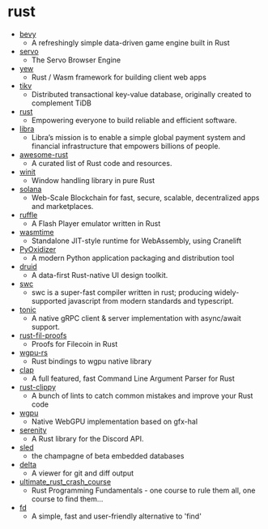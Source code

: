 # rust
- [bevy](https://github.com/bevyengine/bevy)
  - A refreshingly simple data-driven game engine built in Rust
- [servo](https://github.com/servo/servo)
  - The Servo Browser Engine
- [yew](https://github.com/yewstack/yew)
  - Rust / Wasm framework for building client web apps
- [tikv](https://github.com/tikv/tikv)
  - Distributed transactional key-value database, originally created to complement TiDB
- [rust](https://github.com/rust-lang/rust)
  - Empowering everyone to build reliable and efficient software.
- [libra](https://github.com/libra/libra)
  - Libra’s mission is to enable a simple global payment system and financial infrastructure that empowers billions of people.
- [awesome-rust](https://github.com/rust-unofficial/awesome-rust)
  - A curated list of Rust code and resources.
- [winit](https://github.com/rust-windowing/winit)
  - Window handling library in pure Rust
- [solana](https://github.com/solana-labs/solana)
  - Web-Scale Blockchain for fast, secure, scalable, decentralized apps and marketplaces.
- [ruffle](https://github.com/ruffle-rs/ruffle)
  - A Flash Player emulator written in Rust
- [wasmtime](https://github.com/bytecodealliance/wasmtime)
  - Standalone JIT-style runtime for WebAssembly, using Cranelift
- [PyOxidizer](https://github.com/indygreg/PyOxidizer)
  - A modern Python application packaging and distribution tool
- [druid](https://github.com/linebender/druid)
  - A data-first Rust-native UI design toolkit.
- [swc](https://github.com/swc-project/swc)
  - swc is a super-fast compiler written in rust; producing widely-supported javascript from modern standards and typescript.
- [tonic](https://github.com/hyperium/tonic)
  - A native gRPC client & server implementation with async/await support.
- [rust-fil-proofs](https://github.com/filecoin-project/rust-fil-proofs)
  - Proofs for Filecoin in Rust
- [wgpu-rs](https://github.com/gfx-rs/wgpu-rs)
  - Rust bindings to wgpu native library
- [clap](https://github.com/clap-rs/clap)
  - A full featured, fast Command Line Argument Parser for Rust
- [rust-clippy](https://github.com/rust-lang/rust-clippy)
  - A bunch of lints to catch common mistakes and improve your Rust code
- [wgpu](https://github.com/gfx-rs/wgpu)
  - Native WebGPU implementation based on gfx-hal
- [serenity](https://github.com/serenity-rs/serenity)
  - A Rust library for the Discord API.
- [sled](https://github.com/spacejam/sled)
  - the champagne of beta embedded databases
- [delta](https://github.com/dandavison/delta)
  - A viewer for git and diff output
- [ultimate_rust_crash_course](https://github.com/CleanCut/ultimate_rust_crash_course)
  - Rust Programming Fundamentals - one course to rule them all, one course to find them...
- [fd](https://github.com/sharkdp/fd)
  - A simple, fast and user-friendly alternative to 'find'
